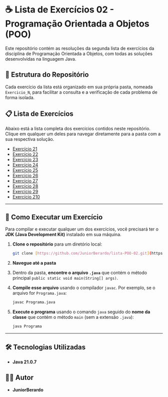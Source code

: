 # ☕ Lista de Exercícios 02 - Programação Orientada a Objetos (POO)

Este repositório contém as resoluções da segunda lista de exercícios da disciplina de Programação Orientada a Objetos, com todas as soluções desenvolvidas na linguagem Java.

## 📂 Estrutura do Repositório

Cada exercício da lista está organizado em sua própria pasta, nomeada `Exercicio_N`, para facilitar a consulta e a verificação de cada problema de forma isolada.

## 📋 Lista de Exercícios

Abaixo está a lista completa dos exercícios contidos neste repositório. Clique em qualquer um deles para navegar diretamente para a pasta com a sua respectiva solução.

* [Exercício 21](./Exercicio_21)
* [Exercício 22](./Exercicio_22)
* [Exercício 23](./Exercicio_23)
* [Exercício 24](./Exercicio_24)
* [Exercício 25](./Exercicio_25)
* [Exercício 26](./Exercicio_26)
* [Exercício 27](./Exercicio_27)
* [Exercício 28](./Exercicio_28)
* [Exercício 29](./Exercicio_29)
* [Exercício 210](./Exercicio_210)

---

## 🚀 Como Executar um Exercício

Para compilar e executar qualquer um dos exercícios, você precisará ter o **JDK (Java Development Kit)** instalado em sua máquina.

1.  **Clone o repositório** para um diretório local:
    ```bash
    git clone [https://github.com/JuniorBerardo/lista-POO-02.git](https://github.com/JuniorBerardo/lista-POO-02.git)
    ```

2.  **Navegue até a pasta** 

3.  Dentro da pasta, **encontre o arquivo `.java`** que contém o método principal `public static void main(String[] args)`.

4.  **Compile esse arquivo** usando o compilador `javac`. Por exemplo, se o arquivo for `Programa.java`:
    ```bash
    javac Programa.java
    ```

5.  **Execute o programa** usando o comando `java` seguido do **nome da classe** que contém o método `main` (sem a extensão `.java`):
    ```bash
    java Programa
    ```

---

## 🛠️ Tecnologias Utilizadas

* **Java 21.0.7**

## 👨‍💻 Autor

* **JuniorBerardo**
